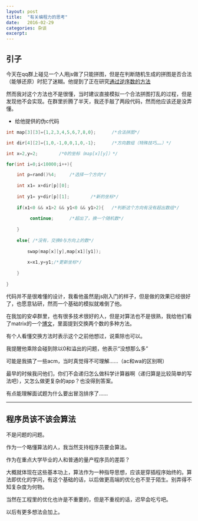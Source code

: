 ```yaml
---
layout: post
title:  "有关编程力的思考"
date:   2016-02-29
categories: 杂谈
excerpt: 
---
```



## 引子

今天在qq群上碰见一个人用js做了只能拼图，但是在判断随机生成的拼图是否合法（能够还原）时犯了迷糊。他提到了正在研究[通过逆序数的方法](http://bbs.csdn.net/topics/270037619)

然而我对这个方法也不是很懂，当时建议直接模拟一个合法拼图打乱的过程，但是发现他不会实现。在群里折腾了半天，我还手敲了两段代码，然而他应该还是没弄懂。

* 给他提供的伪c代码

```c
int map[3][3]={1,2,3,4,5,6,7,8,0};		/*合法拼图*/

int dir[4][2]={1,0,-1,0,0,1,0,-1};		/*方向数组（特殊技巧……）*/

int x=2,y=2;		/*0的坐标（map[x][y]）*/

for(int i=0;i<10000;i++){

	int p=rand()%4;		/*选择一个方向*/
	
	int x1= x+dir[p][0];
	
	int y1= y+dir[p][1];		/*新的坐标*/
	
	if(x1<0 && x1>2 && y1<0 && y1>2){	/*判断这个方向有没有超出数组*/
	
		 continue;		/*超出了，换一个随机数*/
		 
	}
		 
	else{ /*没有，交换0与方向上的数*/
	
		swap(map[x][y],map[x1][y1]);
		
		x=x1,y=y1;/*更新坐标*/
		
	}
	
}
```

代码并不是很难懂的设计，我看他虽然是js刚入门的样子，但是做的效果已经很好了，也愿意钻研，然而一个基础的模拟就难倒了他。

在我加的安卓群里，也有很多技术很好的人，但是对算法也不是很熟，我给他们看了matrix的一个[博文](http://www.matrix67.com/blog/archives/263)，里面提到交换两个数的多种方法。

有个人看懂交换方法时表示这个之前他想过，说乘除也可以。

我提醒他乘除会碰到除以0和溢出的问题，他表示“没想那么多”

可能是我搞了一些acm，当时真觉得不可理解……（ac和wa的区别啊）

最早的时候我问他们，你们不会递归怎么做科学计算器啊（递归算是比较简单的写法吧），又怎么做更复杂的app？也没得到答案。

有点能理解面试题为什么要出冒泡排序了……

---

## 程序员该不该会算法

不是问题的问题。

作为一个略懂算法的人，我当然支持程序员要会算法。

作为在重点大学毕业的人和普通的量产程序员的差距？

大概就体现在这些基本功上，算法作为一种指导思想，应该是穿插程序始终的。算法即优化的学问，有这个基础的话，以后做更高端的优化也不至于陌生。别弄得不知复杂度为何物。

当然在工程里的优化也许是不重要的，但是不重视的话，迟早会吃亏吧。

以后有更多想法会加上。


